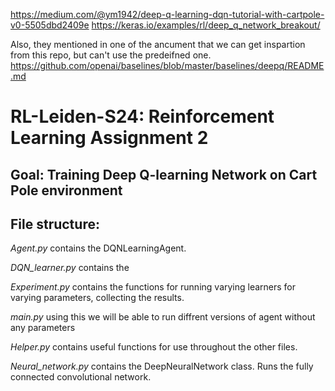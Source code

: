 https://medium.com/@ym1942/deep-q-learning-dqn-tutorial-with-cartpole-v0-5505dbd2409e
https://keras.io/examples/rl/deep_q_network_breakout/

Also, they mentioned in one of the ancument that we can get inspartion from this repo, but can't use the predeifned one.
https://github.com/openai/baselines/blob/master/baselines/deepq/README.md

# RL-Leiden-S24: Reinforcement Learning Assignment 2
## Goal: Training Deep Q-learning Network on Cart Pole environment

## File structure:
*Agent.py* contains the DQNLearningAgent.

*DQN_learner.py* contains the 

*Experiment.py* contains the functions for running varying learners for varying parameters, collecting the results.

*main.py* using this we will be able to run diffrent versions of agent without any parameters

*Helper.py* contains useful functions for use throughout the other files.

*Neural_network.py* contains the DeepNeuralNetwork class. Runs the fully connected convolutional network.
    